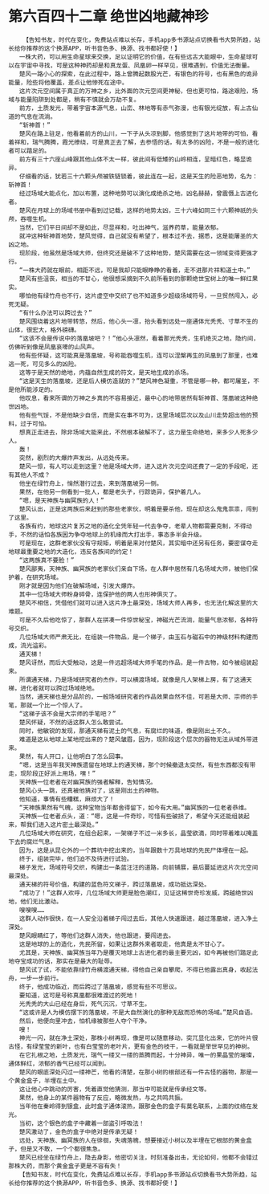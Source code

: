 # 第六百四十二章 绝世凶地藏神珍
        【告知书友，时代在变化，免费站点难以长存，手机app多书源站点切换看书大势所趋，站长给你推荐的这个换源APP，听书音色多、换源、找书都好使！】
       一株大药，可以用生命星球来交换，足以证明它的价值，在有些远古大能眼中，生命星球可以在宇宙中寻找，可是这种神药却是和真龙蛋、凤凰卵一样罕见，很难遇到，价值无法衡量。
       楚风一路小心的探索，在此过程中，路上曾腾起数股光芒，有银色的符号，也有黑色的诡异能量，险些将他覆盖，差点让他惨死在途中。
       这片次元空间属于真正的万神之乡，比外面的次元空间更神秘，但也更可怕，路途艰险，场域与能量陷阱到处都是，稍有不慎就会万劫不复。
       前方，土质发光，带着宇宙本源气息，山峦、林地等有赤气弥漫，也有银光绽放，有上古仙道的气息在流淌。
       “斩神首！”
       楚风在路上驻足，他看着前方的山川，一下子从头凉到脚，他感觉到了这片地带的可怕，看着祥和，瑞气腾腾，霞光缭绕，可是真正去了解，去参悟的话，有太多的凶险，不是一般的进化者可以踏足的。
       前方有三十六座山峰跟其他山体不太一样，彼此间有低矮的山岭相连，呈暗红色，略显诡异。
       仔细看的话，犹若三十六颗头颅被铁链锁着，彼此连在一起，这是天生的险恶地势，名为：斩神首！
       经过场域大能点化，加以布置，这种地势可以演化成绝杀之地，凶名赫赫，曾震慑上古进化者。
       楚风在月球上的场域书册中看到过记载，这样的地势太凶，三十六峰如同三十六颗神祇的头颅，吞噬生机。
       当然，它们平日间却不是如此，尽显祥和，吐出神气，滋养药草，能量浓郁。
       就冲这种斩神首地势，楚风觉得，自己就没有希望了，根本过不去，据悉，这是能屠圣的大凶之地。
       现阶段，他虽然是场域大师，但终究还是破不了这种地势，楚风需要在这一领域变得更强才行。
       “一株大药就在眼前，相距不远，可是我却只能眼睁睁的看着，走不进那片祥和道土中。”
       楚风有些沮丧，相当的不甘心，他很想采摘到不久前所看到的那颗绝世宝树上的唯一鲜红果实。
       哪怕他有绿竹舟也不行，这片虚空中交织了也不知道多少超级场域符号，一旦贸然闯入，必死无疑。
       “有什么办法可以跨过去？”
       楚风围绕着这片地带转悠，然后，他心头一凛，抬头看到远处一座通体光秃秃、寸草不生的山体，很宏大，格外磅礴。
       “这该不会是传说中的落凰坡吧？！”他心头凛然，看着那光秃秃，生机绝灭之地，隐约间，仿佛听到像是凤凰哀嚎的山风声。
       他有些怀疑，这可能真是落凰坡，号称能吞噬生机，连可以涅槃再生的凤凰到了那里，也难逃一死，可见多么的凶险。
       这等于是天然的绝地，内蕴自然生成的符文，是天地生成的杀场。
       “这是天生的落凰坡，还是后人模仿造就的？”楚风神色凝重，不管是哪一种，都可屠圣，不是他所能涉足的。
       他叹息，看来所谓的万神之乡真的不容易接近，最中心的地带居然有斩神首、落凰坡这种绝世凶地。
       他有些气馁，不是他缺少自信，而是实在事不可为，这里场域层次以及山川走势超出他的预料，过于可怕。
       想真正走进去，除非场域大能来此，不然根本破解不了，这力是生命绝地，来多少人死多少人。
       轰！
       突然，剧烈的大爆炸声发出，从远处传来。
       楚风一惊，有人可以走到这里？他是场域大师，进入这片次元空间还费了一定的手段呢，还有其他人不成？
       他坐在绿竹舟上，悄然潜行过去，来到落凰坡另一侧。
       果然，在他另一侧看到一批人，都是老头子，行踪诡异，保护着几人。
       “嗯，是天神族与幽冥族的人！”
       楚风认出，正是这两族后来赶到的那些老家伙，明着是要杀他，现在却这么鬼鬼祟祟，闯到了这里。
       各族有约，地球这片复苏之地的造化全凭年轻一代去争夺，老辈人物都需要克制，不得动手，不然的话怕各族因为争夺地球上的机缘而大打出手，事态多半会升级。
       可是现在，这群老家伙没有守规矩，明着是来对付楚风，其实暗中还另有任务，要密谋夺走地球最重要之地的大造化，违反各族间的约定！
       “这两族真不要脸！”
       楚风鄙夷，天神族、幽冥族的老家伙们亲自下场，在人群中居然有几名场域大师，被他们保护着，在研究场域。
       刚才就是因为他们在破解场域，引发大爆炸。
       其中一位场域大师粉身碎骨，连保护他的两人也形神俱灭了。
       楚风不相信，凭借他们就可以进入这片净土最深处，场域大师人再多，也无法化解这里的大难题。
       可是不久后他吃惊了，那群人在拼凑一件惊世秘宝，神磁光芒流淌，能量气息浓郁，各种符号交织。
       几位场域大师严肃无比，在组装一件物品，是一个梯子，由玉石与磁石中的神级材料构建而成，流光溢彩。
       通天梯！
       楚风讶然，而后大受触动，这是一件远超场域大师手笔的作品，是一件古物，如今被组装起来。
       所谓通天梯，乃是场域研究者的杰作，可以横渡场域，就像是凡人架梯上房，有了这通天梯，进化者就可以跨过场域绝地。
       当然，通天梯也是分品阶的，一般场域研究者的作品效果自然不佳，可若是大师、宗师的手笔，那就一个比一个惊人了。
       “这梯子该不会是大宗师的手笔吧？”
       楚风怀疑，不然的话这群人怎么敢尝试。
       同时，他敏锐的发现，那通天梯有泥土的气息，有腐烂的味道，像是刚出土不久。
       难道是这从地球上某地挖出来的？楚风皱眉，因为，现阶段这个层次的器物无法从域外带进来。
       果然，有人开口，让他明白了怎么回事。
       “嗯，这是当年我天神族遗留在地球上的通天梯，那个时候撤退太突然，有些东西都没有带走，现阶段正好派上用场，嘿！”
       天神族一位老者在对幽冥族的强者解释，告知情况。
       楚风心头一跳，还真被他猜对了，这是刚出土的神物。
       他知道，事情有些糟糕，麻烦大了！
       “天神族果然有气魄，这种宝物当年都舍得留下，如今有大用。”幽冥族的一位老者恭维。
       天神族一位老者点头，道：“嗯，这是一件奇珍，可惜有些破损了，希望今天还能组装起来，帮我们进入这片密土最深处。”
       几位场域大师在研究，在组合起来，一架梯子不过一米多长，晶莹欲滴，同时带着难以掩盖下去的腐烂气息。
       因为，这是从昆仑外的一个葬坑中挖出来的，当年跟数十万具地球的先民尸体埋在一起。
       终于，组装完毕，他们迫不及待进行试验。
       梯子发光，场域符号交织，构建出一条蓝汪汪的道路，向前铺展，最后蔓延进这片次元空间最深处。
       通天梯的符号价值，构建的蓝色符文梯子，跨过落凰坡，成功抵达深处。
       “成功了！”这群人欢呼，几位场域大师更是脸色潮红，见证这稀世奇珍发威，跨越绝世凶地，他们无比激动。
       嗖嗖嗖……
       这群人动作很快，在一人安全沿着梯子闯过去后，其他人快速跟进，越过落凰坡，进入净土深处。
       楚风眼睛红了，等他们这群人消失，他也跟进，要闯进去。
       这是地球的上的造化，先民所留，如果让这群外来者取走，他真是太不甘心了。
       尤其是，天神族、幽冥族当年乃是覆灭地球上古进化者的最主要元凶，如今再被他们踏足此地夺宝成功的话，那实在是最大的耻辱。
       楚风试了试，不能依靠绿竹舟横渡通天梯，得他自己亲自攀爬，不得已他露出真身，收起法舟，一步一步前行。
       终于，他成功临近，而后跨过了落凰坡，感觉有些不可思议。
       要知道，这可是号称真凰都很难渡过的死地！
       光秃秃的大山已经在身后，死气沉沉，寸草不生。
       “这或许是人为模仿摆下的落凰坡，不是大自然演化的那种无敌而恐怖的场域。”楚风自语。
       然后，他便向里冲去，怕机缘被那些人夺个干净。
       嗖！
       神光一闪，就在净土深处，那株小树再现，像是可以随意移动，突兀显化出来，它的叶片很古怪，有绿莹莹的新叶，也有白莹莹的老叶片，更有金色的枝干，一看就是举世罕见的神树。
       在它扎根之地，土质发光，瑞气一缕又一缕的蒸腾而起，十分神异，唯一的果晶莹的璀璨，通体鲜红，浓郁的香气已经可以闻到。
       楚风的眼底深处闪过一缕神芒，他看的清楚，在那小树的根部还有一件古怪的器物，那是一个黄金盒子，半埋在土中。
       这让他心中跳动的厉害，凭着直觉他猜测，那当中可能就是传承经文等。
       果然，他身上的某件器物有了反应，略微发热，与之共鸣共振。
       当年他在秦岭得到银盒，此时盒子通体滚热，跟那金色的盒子有莫名联系，上面的纹络在发光。
       当初，这个银色的盒子中藏着一部盗引呼吸法！
       楚风激动了，金色的盒子中绝对是传承无疑！
       远处，天神族、幽冥族的人在徘徊，失魂落魄，想要接近小树以及半埋在它根部的黄金盒子，但是又不敢，一个个都很焦急。
       楚风已经坐在绿竹舟上，隐去身影，他密切关注，时刻准备出击，无论如何，他都不会错过那株大药，而那个黄金盒子更是不容有失！
       【告知书友，时代在变化，免费站点难以长存，手机app多书源站点切换看书大势所趋，站长给你推荐的这个换源APP，听书音色多、换源、找书都好使！】